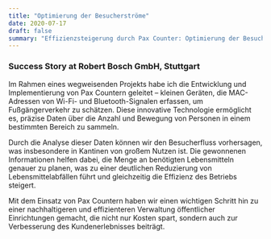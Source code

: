 ```yaml
---
title: "Optimierung der Besucherströme"
date: 2020-07-17
draft: false
summary: "Effizienzsteigerung durch Pax Counter: Optimierung der Besucherströme"
---
```

### Success Story at Robert Bosch GmbH, Stuttgart

Im Rahmen eines wegweisenden Projekts habe ich die Entwicklung und Implementierung von Pax Countern geleitet – kleinen Geräten, die MAC-Adressen von Wi-Fi- und Bluetooth-Signalen erfassen, um Fußgängerverkehr zu schätzen. Diese innovative Technologie ermöglicht es, präzise Daten über die Anzahl und Bewegung von Personen in einem bestimmten Bereich zu sammeln.

Durch die Analyse dieser Daten können wir den Besucherfluss vorhersagen, was insbesondere in Kantinen von großem Nutzen ist. Die gewonnenen Informationen helfen dabei, die Menge an benötigten Lebensmitteln genauer zu planen, was zu einer deutlichen Reduzierung von Lebensmittelabfällen führt und gleichzeitig die Effizienz des Betriebs steigert.

Mit dem Einsatz von Pax Countern haben wir einen wichtigen Schritt hin zu einer nachhaltigeren und effizienteren Verwaltung öffentlicher Einrichtungen gemacht, die nicht nur Kosten spart, sondern auch zur Verbesserung des Kundenerlebnisses beiträgt.